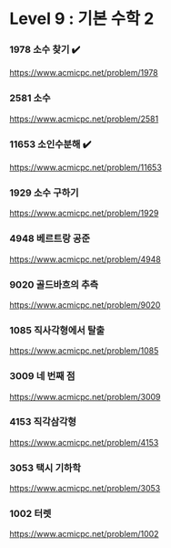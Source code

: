 Level 9 : 기본 수학 2
===

### 1978	소수 찾기 ✔️
https://www.acmicpc.net/problem/1978

### 2581	소수 
https://www.acmicpc.net/problem/2581

### 11653	소인수분해	✔️
https://www.acmicpc.net/problem/11653

### 1929	소수 구하기 
https://www.acmicpc.net/problem/1929

### 4948	베르트랑 공준 
https://www.acmicpc.net/problem/4948

### 9020	골드바흐의 추측 
https://www.acmicpc.net/problem/9020

### 1085	직사각형에서 탈출	
https://www.acmicpc.net/problem/1085

### 3009	네 번째 점 
https://www.acmicpc.net/problem/3009

### 4153	직각삼각형 
https://www.acmicpc.net/problem/4153

### 3053	택시 기하학 
https://www.acmicpc.net/problem/3053

### 1002	터렛 
https://www.acmicpc.net/problem/1002
